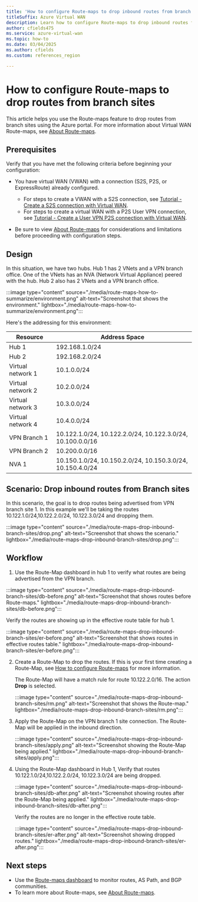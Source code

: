 ```yaml
---
title: 'How to configure Route-maps to drop inbound routes from branch sites'
titleSuffix: Azure Virtual WAN
description: Learn how to configure Route-maps to drop inbound routes from branch sites.
author: cfields475
ms.service: azure-virtual-wan
ms.topic: how-to
ms.date: 03/04/2025
ms.author: cfields
ms.custom: references_region

---
```

# How to configure Route-maps to drop routes from branch sites

This article helps you use the Route-maps feature to drop routes from branch sites using the Azure portal. For more information about Virtual WAN Route-maps, see [About Route-maps](route-maps-about.md).

## Prerequisites

Verify that you have met the following criteria before beginning your configuration:

* You have virtual WAN (VWAN) with a connection (S2S, P2S, or ExpressRoute) already configured.

  * For steps to create a VWAN with a S2S connection, see [Tutorial - Create a S2S connection with Virtual WAN](virtual-wan-site-to-site-portal.md).
  * For steps to create a virtual WAN with a P2S User VPN connection, see [Tutorial - Create a User VPN P2S connection with Virtual WAN](virtual-wan-point-to-site-portal.md).
* Be sure to view [About Route-maps](route-maps-about.md#considerations-and-limitations) for considerations and limitations before proceeding with configuration steps.

## Design

In this situation, we have two hubs. Hub 1 has 2 VNets and a VPN branch office. One of the VNets has an NVA (Network Virtual Appliance) peered with the hub. Hub 2 also has 2 VNets and a VPN branch office. 

 :::image type="content" source="./media/route-maps-how-to-summarize/environment.png" alt-text="Screenshot that shows the environment." lightbox="./media/route-maps-how-to-summarize/environment.png":::

Here's the addressing for this environment:  

| Resource |Address Space |
| --- |---| 
|Hub 1 |192.168.1.0/24 | 
|Hub 2 |192.168.2.0/24  |
|Virtual network 1 |10.1.0.0/24  |
|Virtual network 2 |10.2.0.0/24 |
|Virtual network 3 |10.3.0.0/24  |
|Virtual network 4 |10.4.0.0/24  |
|VPN Branch 1 |10.122.1.0/24, 10.122.2.0/24, 10.122.3.0/24, 10.100.0.0/16|
|VPN Branch 2 |10.200.0.0/16 |
|NVA 1 | 10.150.1.0/24, 10.150.2.0/24, 10.150.3.0/24, 10.150.4.0/24 |  

## Scenario: Drop inbound routes from Branch sites

In this scenario, the goal is to drop routes being advertised from VPN branch site 1. In this example we'll be taking the routes 10.122.1.0/24,10.122.2.0/24, 10.122.3.0/24 and dropping them.   

:::image type="content" source="./media/route-maps-drop-inbound-branch-sites/drop.png" alt-text="Screenshot that shows the scenario." lightbox="./media/route-maps-drop-inbound-branch-sites/drop.png":::

## Workflow

1.  Use the Route-Map dashboard in hub 1 to verify what routes are being advertised from the VPN branch. 

   :::image type="content" source="./media/route-maps-drop-inbound-branch-sites/db-before.png" alt-text="Screenshot that shows routes before Route-maps." lightbox="./media/route-maps-drop-inbound-branch-sites/db-before.png"::: 
   
   Verify the routes are showing up in the effective route table for hub 1.

   :::image type="content" source="./media/route-maps-drop-inbound-branch-sites/er-before.png" alt-text="Screenshot that shows routes in effective routes table." lightbox="./media/route-maps-drop-inbound-branch-sites/er-before.png":::  

2. Create a Route-Map to drop the routes. If this is your first time creating a Route-Map, see [How to configure Route-maps](route-maps-how-to.md) for more information. 

   The Route-Map will have a match rule for route 10.122.2.0/16. The action **Drop** is selected. 

   :::image type="content" source="./media/route-maps-drop-inbound-branch-sites/rm.png" alt-text="Screenshot that shows the Route-map." lightbox="./media/route-maps-drop-inbound-branch-sites/rm.png":::

3. Apply the Route-Map on the VPN branch 1 site connection. The Route-Map will be applied in the inbound direction. 

   :::image type="content" source="./media/route-maps-drop-inbound-branch-sites/apply.png" alt-text="Screenshot showing the Route-Map being applied." lightbox="./media/route-maps-drop-inbound-branch-sites/apply.png":::

4. Using the Route-Map dashboard in Hub 1, Verify that routes 10.122.1.0/24,10.122.2.0/24, 10.122.3.0/24 are being dropped.   

   :::image type="content" source="./media/route-maps-drop-inbound-branch-sites/db-after.png" alt-text="Screenshot showing routes after the Route-Map being applied." lightbox="./media/route-maps-drop-inbound-branch-sites/db-after.png":::

   Verify the routes are no longer in the effective route table.

   :::image type="content" source="./media/route-maps-drop-inbound-branch-sites/er-after.png" alt-text="Screenshot showing dropped routes." lightbox="./media/route-maps-drop-inbound-branch-sites/er-after.png":::

## Next steps

* Use the [Route-maps dashboard](route-maps-dashboard.md) to monitor routes, AS Path, and BGP communities.
* To learn more about Route-maps, see [About Route-maps](route-maps-about.md).
